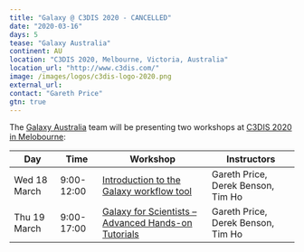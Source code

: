 ```yaml
---
title: "Galaxy @ C3DIS 2020 - CANCELLED"
date: "2020-03-16"
days: 5
tease: "Galaxy Australia"
continent: AU
location: "C3DIS 2020, Melbourne, Victoria, Australia"
location_url: "http://www.c3dis.com/"
image: /images/logos/c3dis-logo-2020.png
external_url:
contact: "Gareth Price"
gtn: true
---
```


The [Galaxy Australia](https://usegalaxy.org.au) team will be presenting two workshops at [C3DIS 2020 in Melobourne](http://www.c3dis.com/):

| Day | Time | Workshop | Instructors |
| --- | --- | --- | --- |
| Wed 18 March | 9:00-12:00 | [Introduction to the Galaxy workflow tool](http://www.c3dis.com/4025) | Gareth Price, Derek Benson, Tim Ho |
| Thu 19 March | 9:00-17:00 | [Galaxy for Scientists – Advanced Hands-on Tutorials](http://www.c3dis.com/4007) | Gareth Price, Derek Benson, Tim Ho |


